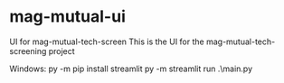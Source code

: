 # mag-mutual-ui
UI for mag-mutual-tech-screen
This is the UI for the mag-mutual-tech-screening project



Windows:
py -m  pip install streamlit
py -m streamlit run .\main.py